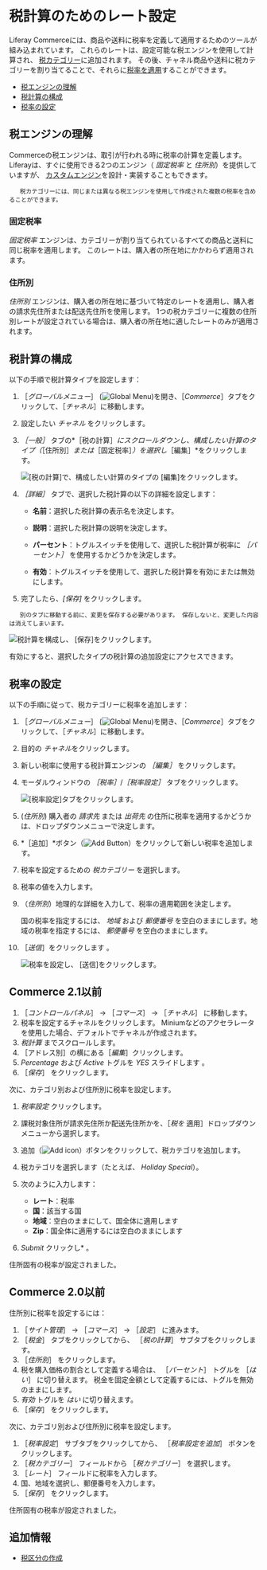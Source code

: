 # 税計算のためのレート設定

Liferay Commerceには、商品や送料に税率を定義して適用するためのツールが組み込まれています。 これらのレートは、設定可能な税エンジンを使用して計算され、 [税カテゴリー](./creating-tax-categories.md)に追加されます。 その後、チャネル商品や送料に税カテゴリーを割り当てることで、それらに[税率を適用](./applying-tax-rates.md)することができます。

* [税エンジンの理解](#understanding-tax-engines)
* [税計算の構成](#configuring-tax-calculations)
* [税率の設定](#setting-tax-rates)

## 税エンジンの理解

Commerceの税エンジンは、取引が行われる時に税率の計算を定義します。 Liferayは、すぐに使用できる2つのエンジン（ *固定税率* と *住所別*）を提供していますが、 [カスタムエンジン](../../developer-guide/implementing-a-new-tax-engine.md)を設計・実装することもできます。

```{note}
   税カテゴリーには、同じまたは異なる税エンジンを使用して作成された複数の税率を含めることができます。
```

### 固定税率

*固定税率* エンジンは、カテゴリーが割り当てられているすべての商品と送料に同じ税率を適用します。 このレートは、購入者の所在地にかかわらず適用されます。

### 住所別

*住所別* エンジンは、購入者の所在地に基づいて特定のレートを適用し、購入者の請求先住所または配送先住所を使用します。 1つの税カテゴリーに複数の住所別レートが設定されている場合は、購入者の所在地に適したレートのみが適用されます。

## 税計算の構成

以下の手順で税計算タイプを設定します：

1. ［*グローバルメニュー*］ (![Global Menu](../../images/icon-applications-menu.png))を開き、［*Commerce*］タブをクリックして、［*チャネル*］に移動します。

1. 設定したい *チャネル* をクリックします。

1. *［一般］* タブの*［税の計算］*にスクロールダウンし、構成したい計算のタイプ（*［住所別］*または*［固定税率］*）を選択し*［編集］*をクリックします。

    ![[税の計算]で、構成したい計算のタイプの [編集]をクリックします。](./setting-rates-for-tax-calculations/images/01.png)

1. *［詳細］* タブで、選択した税計算の以下の詳細を設定します：

   * **名前**：選択した税計算の表示名を決定します。

   * **説明**：選択した税計算の説明を決定します。

   * **パーセント**：トグルスイッチを使用して、選択した税計算が税率に *［パーセント］* を使用するかどうかを決定します。

   * **有効**：トグルスイッチを使用して、選択した税計算を有効にまたは無効にします。

1. 完了したら、*[保存]* をクリックします。

```{note}
   別のタブに移動する前に、変更を保存する必要があります。 保存しないと、変更した内容は消えてしまいます。
```

![税計算を構成し、 [保存]をクリックします。](./setting-rates-for-tax-calculations/images/02.png)

有効にすると、選択したタイプの税計算の追加設定にアクセスできます。

## 税率の設定

以下の手順に従って、税カテゴリーに税率を追加します：

1. ［*グローバルメニュー*］ (![Global Menu](../../images/icon-applications-menu.png))を開き、［*Commerce*］タブをクリックして、［*チャネル*］に移動します。

1. 目的の *チャネル*をクリックします。

1. 新しい税率に使用する税計算エンジンの *［編集］* をクリックします。

1. モーダルウィンドウの *［税率］*/*［税率設定］* タブをクリックします。

   ![ [税率設定]タブをクリックします。](./setting-rates-for-tax-calculations/images/03.png)

1. (*住所別*) 購入者の *請求先* または *出荷先* の住所に税率を適用するかどうかは、ドロップダウンメニューで決定します。

1. *［追加］*ボタン（![Add Button](../../images/icon-add.png)）をクリックして新しい税率を追加します。

1. 税率を設定するための *税カテゴリー* を選択します。

1. 税率の値を入力します。

1. （*住所別*）地理的な詳細を入力して、税率の適用範囲を決定します。

   国の税率を指定するには、 *地域* および *郵便番号* を空白のままにします。地域の税率を指定するには、 *郵便番号* を空白のままにします。

1. ［*送信*］をクリックします 。

   ![税率を設定し、 [送信]をクリックします。](./setting-rates-for-tax-calculations/images/04.png)

## Commerce 2.1以前

1. ［_コントロールパネル_］ → ［_コマース_］ → ［_チャネル_］ に移動します。
1. 税率を設定するチャネルをクリックします。 Miniumなどのアクセラレータを使用した場合、デフォルトでチャネルが作成されます。
1. _税計算_ までスクロールします。
1. ［アドレス別］の横にある［_編集_］クリックします。
1. _Percentage_ および _Active_ トグルを _YES_ スライドします 。
1. ［_保存_］ をクリックします。

次に、カテゴリ別および住所別に税率を設定します。

1. _税率設定_ クリックします。
1. 課税対象住所が請求先住所か配送先住所かを、［_税を_ 適用］ドロップダウンメニューから選択します。
1. 追加（![Add icon](../../images/icon-add.png)）ボタンをクリックして、税カテゴリを追加します。
1. 税カテゴリを選択します（たとえば、 _Holiday Special_）。
1. 次のように入力します：

    * **レート**：税率
    * **国**：該当する国
    * **地域**：空白のままにして、国全体に適用します
    * **Zip**：国全体に適用するには空白のままにします

1. _Submit_ クリックし* 。</li> </ol>

住所固有の税率が設定されました。

## Commerce 2.0以前

住所別に税率を設定するには：

1. ［_サイト管理_］ → ［_コマース_］ → ［_設定_］ に進みます。
1. ［_税金_］ タブをクリックしてから、 ［_税の計算_］ サブタブをクリックします。
1. ［_住所別_］ をクリックします。
1. 税を購入価格の割合として定義する場合は、 ［_パーセント_］ トグルを ［_はい_］ に切り替えます。 税金を固定金額として定義するには、トグルを無効のままにします。
1. _有効_ トグルを _はい_ に切り替えます。
1. ［_保存_］ をクリックします。

次に、カテゴリ別および住所別に税率を設定します。

1. ［_税率設定_］ サブタブをクリックしてから、 ［_税率設定を追加_］ ボタンをクリックします。
1. ［_税カテゴリー_］ フィールドから ［_税カテゴリー_］ を選択します。
1. ［_レート_］ フィールドに税率を入力します。
1. 国、地域を選択し、郵便番号を入力します。
1. ［_保存_］ をクリックします。

住所固有の税率が設定されました。

## 追加情報

* [税区分の作成](../configuring-taxes/creating-tax-categories.md)

